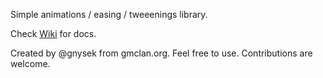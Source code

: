 Simple animations / easing / tweeenings library.

Check [Wiki](https://github.com/gmclan-org/gmfx_lib/wiki) for docs.

Created by @gnysek from gmclan.org. Feel free to use. Contributions are welcome.
